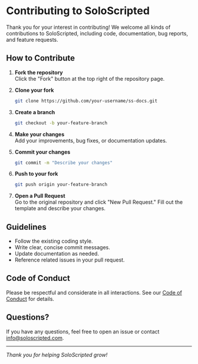 # Contributing to SoloScripted

Thank you for your interest in contributing! We welcome all kinds of contributions to SoloScripted, including code, documentation, bug reports, and feature requests.

## How to Contribute

1. **Fork the repository**  
   Click the "Fork" button at the top right of the repository page.

2. **Clone your fork**  
   ```bash
   git clone https://github.com/your-username/ss-docs.git
   ```

3. **Create a branch**  
   ```bash
   git checkout -b your-feature-branch
   ```

4. **Make your changes**  
   Add your improvements, bug fixes, or documentation updates.

5. **Commit your changes**  
   ```bash
   git commit -m "Describe your changes"
   ```

6. **Push to your fork**  
   ```bash
   git push origin your-feature-branch
   ```

7. **Open a Pull Request**  
   Go to the original repository and click "New Pull Request." Fill out the template and describe your changes.

## Guidelines

- Follow the existing coding style.
- Write clear, concise commit messages.
- Update documentation as needed.
- Reference related issues in your pull request.

## Code of Conduct

Please be respectful and considerate in all interactions. See our [Code of Conduct](CODE_OF_CONDUCT.md) for details.

## Questions?

If you have any questions, feel free to open an issue or contact [info@soloscripted.com](mailto:info@soloscripted.com).

---

*Thank you for helping SoloScripted grow!*
